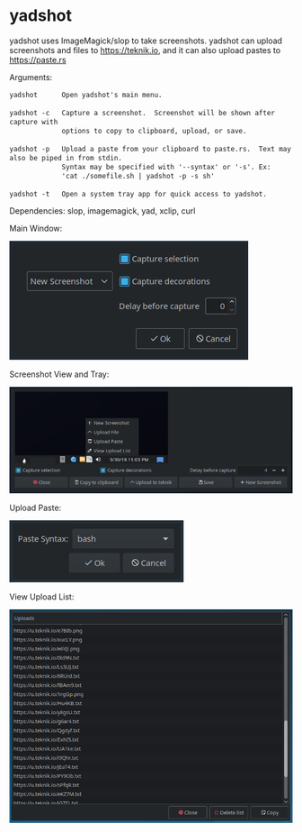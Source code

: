 # yadshot

yadshot uses ImageMagick/slop to take screenshots.  yadshot can upload screenshots and files to https://teknik.io, and it can also upload pastes to https://paste.rs

Arguments:

```
yadshot      Open yadshot's main menu.

yadshot -c   Capture a screenshot.  Screenshot will be shown after capture with
             options to copy to clipboard, upload, or save.

yadshot -p   Upload a paste from your clipboard to paste.rs.  Text may also be piped in from stdin.
             Syntax may be specified with '--syntax' or '-s'. Ex:
             'cat ./somefile.sh | yadshot -p -s sh'

yadshot -t   Open a system tray app for quick access to yadshot.
```

Dependencies: slop, imagemagick, yad, xclip, curl

Main Window:

![yadshot](/Screenshot.png)

Screenshot View and Tray:

![yadshot](/Screenshot2.png)

Upload Paste:

![yadshot](/Screenshot3.png)

View Upload List:

![yadshot](/Screenshot4.png)
